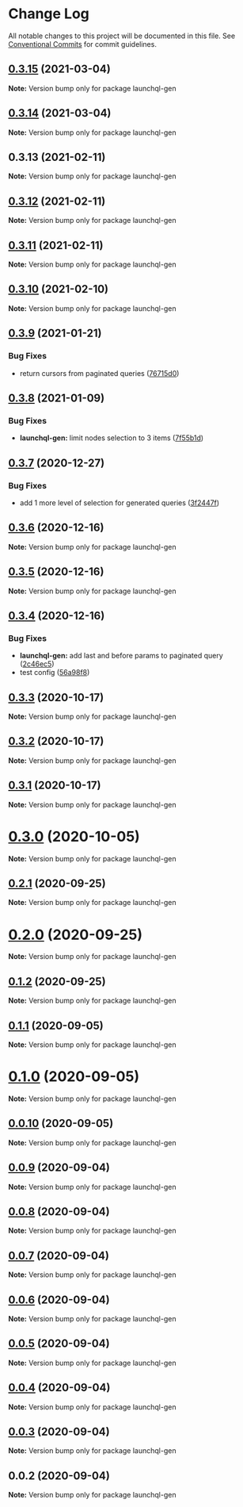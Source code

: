 # Change Log

All notable changes to this project will be documented in this file.
See [Conventional Commits](https://conventionalcommits.org) for commit guidelines.

## [0.3.15](https://github.com/launchql/launchql-gen/compare/launchql-gen@0.3.14...launchql-gen@0.3.15) (2021-03-04)

**Note:** Version bump only for package launchql-gen





## [0.3.14](https://github.com/launchql/launchql-gen/compare/launchql-gen@0.3.13...launchql-gen@0.3.14) (2021-03-04)

**Note:** Version bump only for package launchql-gen





## 0.3.13 (2021-02-11)

**Note:** Version bump only for package launchql-gen





## [0.3.12](https://github.com/launchql/launchql-gen/compare/launchql-gen@0.3.11...launchql-gen@0.3.12) (2021-02-11)

**Note:** Version bump only for package launchql-gen





## [0.3.11](https://github.com/pyramation/launchql-gen/compare/launchql-gen@0.3.10...launchql-gen@0.3.11) (2021-02-11)

**Note:** Version bump only for package launchql-gen





## [0.3.10](https://github.com/pyramation/launchql-gen/compare/launchql-gen@0.3.9...launchql-gen@0.3.10) (2021-02-10)

**Note:** Version bump only for package launchql-gen





## [0.3.9](https://github.com/pyramation/launchql-gen/compare/launchql-gen@0.3.8...launchql-gen@0.3.9) (2021-01-21)


### Bug Fixes

* return cursors from paginated queries ([76715d0](https://github.com/pyramation/launchql-gen/commit/76715d0665d64ff0dceb4406671454a6c5fb91e5))





## [0.3.8](https://github.com/pyramation/launchql-gen/compare/launchql-gen@0.3.7...launchql-gen@0.3.8) (2021-01-09)


### Bug Fixes

* **launchql-gen:** limit nodes selection to 3 items ([7f55b1d](https://github.com/pyramation/launchql-gen/commit/7f55b1d32454b895a047a9ffb7fe00d402c69365))





## [0.3.7](https://github.com/pyramation/launchql-gen/compare/launchql-gen@0.3.6...launchql-gen@0.3.7) (2020-12-27)


### Bug Fixes

* add 1 more level of selection for generated queries ([3f2447f](https://github.com/pyramation/launchql-gen/commit/3f2447ff73d36eea5f7970af45877473f15d71bc))





## [0.3.6](https://github.com/pyramation/launchql-gen/compare/launchql-gen@0.3.5...launchql-gen@0.3.6) (2020-12-16)

**Note:** Version bump only for package launchql-gen





## [0.3.5](https://github.com/pyramation/launchql-gen/compare/launchql-gen@0.3.4...launchql-gen@0.3.5) (2020-12-16)

**Note:** Version bump only for package launchql-gen





## [0.3.4](https://github.com/pyramation/launchql-gen/compare/launchql-gen@0.3.3...launchql-gen@0.3.4) (2020-12-16)


### Bug Fixes

* **launchql-gen:** add last and before params to paginated query ([2c46ec5](https://github.com/pyramation/launchql-gen/commit/2c46ec5ea26c2d4308cb710aa137c08fa7b86e58))
* test config ([56a98f8](https://github.com/pyramation/launchql-gen/commit/56a98f81502917f57f58e6f752f9ad45af91483c))





## [0.3.3](https://github.com/pyramation/launchql-gen/compare/launchql-gen@0.3.2...launchql-gen@0.3.3) (2020-10-17)

**Note:** Version bump only for package launchql-gen





## [0.3.2](https://github.com/pyramation/launchql-gen/compare/launchql-gen@0.3.1...launchql-gen@0.3.2) (2020-10-17)

**Note:** Version bump only for package launchql-gen





## [0.3.1](https://github.com/pyramation/launchql-gen/compare/launchql-gen@0.3.0...launchql-gen@0.3.1) (2020-10-17)

**Note:** Version bump only for package launchql-gen





# [0.3.0](https://github.com/pyramation/launchql-gen/compare/launchql-gen@0.2.1...launchql-gen@0.3.0) (2020-10-05)

**Note:** Version bump only for package launchql-gen





## [0.2.1](https://github.com/pyramation/launchql-gen/compare/launchql-gen@0.2.0...launchql-gen@0.2.1) (2020-09-25)

**Note:** Version bump only for package launchql-gen





# [0.2.0](https://github.com/pyramation/launchql-gen/compare/launchql-gen@0.1.2...launchql-gen@0.2.0) (2020-09-25)

**Note:** Version bump only for package launchql-gen





## [0.1.2](https://github.com/pyramation/launchql-gen/compare/launchql-gen@0.1.1...launchql-gen@0.1.2) (2020-09-25)

**Note:** Version bump only for package launchql-gen





## [0.1.1](https://github.com/pyramation/launchql-gen/compare/launchql-gen@0.0.10...launchql-gen@0.1.1) (2020-09-05)

**Note:** Version bump only for package launchql-gen





# [0.1.0](https://github.com/pyramation/launchql-gen/compare/launchql-gen@0.0.10...launchql-gen@0.1.0) (2020-09-05)

**Note:** Version bump only for package launchql-gen





## [0.0.10](https://github.com/pyramation/launchql-gen/compare/launchql-gen@0.0.9...launchql-gen@0.0.10) (2020-09-05)

**Note:** Version bump only for package launchql-gen





## [0.0.9](https://github.com/pyramation/launchql-gen/compare/launchql-gen@0.0.8...launchql-gen@0.0.9) (2020-09-04)

**Note:** Version bump only for package launchql-gen





## [0.0.8](https://github.com/pyramation/launchql-gen/compare/launchql-gen@0.0.7...launchql-gen@0.0.8) (2020-09-04)

**Note:** Version bump only for package launchql-gen





## [0.0.7](https://github.com/pyramation/launchql-gen/compare/launchql-gen@0.0.6...launchql-gen@0.0.7) (2020-09-04)

**Note:** Version bump only for package launchql-gen





## [0.0.6](https://github.com/pyramation/launchql-gen/compare/launchql-gen@0.0.5...launchql-gen@0.0.6) (2020-09-04)

**Note:** Version bump only for package launchql-gen





## [0.0.5](https://github.com/pyramation/launchql-gen/compare/launchql-gen@0.0.4...launchql-gen@0.0.5) (2020-09-04)

**Note:** Version bump only for package launchql-gen





## [0.0.4](https://github.com/pyramation/launchql-gen/compare/launchql-gen@0.0.3...launchql-gen@0.0.4) (2020-09-04)

**Note:** Version bump only for package launchql-gen





## [0.0.3](https://github.com/pyramation/launchql-gen/compare/launchql-gen@0.0.2...launchql-gen@0.0.3) (2020-09-04)

**Note:** Version bump only for package launchql-gen





## 0.0.2 (2020-09-04)

**Note:** Version bump only for package launchql-gen
